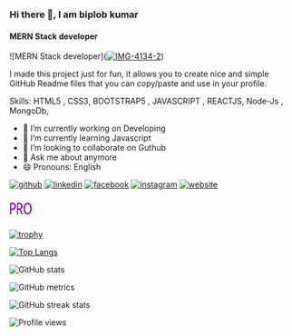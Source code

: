 ### Hi there 👋, I am biplob kumar
#### MERN Stack developer
![MERN Stack developer](<a href="https://ibb.co/nPFCpM2"><img src="https://i.ibb.co/nPFCpM2/IMG-4134-2.jpg" alt="IMG-4134-2" border="0"></a>)

I made this project just for fun, it allows you to create nice and simple GitHub Readme files that you can copy/paste and use in your profile.

Skills: HTML5 , CSS3, BOOTSTRAP5 , JAVASCRIPT , REACTJS, Node-Js , MongoDb,

- 🔭 I’m currently working on Developing 
- 🌱 I’m currently learning Javascript 
- 👯 I’m looking to collaborate on Guthub 
- 💬 Ask me about anymore 
- 😄 Pronouns: English 


[<img src='https://cdn.jsdelivr.net/npm/simple-icons@3.0.1/icons/github.svg' alt='github' height='40'>](https://github.com/biplob7789)  [<img src='https://cdn.jsdelivr.net/npm/simple-icons@3.0.1/icons/linkedin.svg' alt='linkedin' height='40'>](https://www.linkedin.com/in/biplob-kumar-07750a250/)  [<img src='https://cdn.jsdelivr.net/npm/simple-icons@3.0.1/icons/facebook.svg' alt='facebook' height='40'>](https://www.facebook.com/https://www.facebook.com/profile.php?id=100014976270192)  [<img src='https://cdn.jsdelivr.net/npm/simple-icons@3.0.1/icons/instagram.svg' alt='instagram' height='40'>](https://www.instagram.com/https://www.instagram.com/biplobkumar579/?hl=en/)  [<img src='https://cdn.jsdelivr.net/npm/simple-icons@3.0.1/icons/icloud.svg' alt='website' height='40'>](https://biplob7789.github.io/MY-PORTFOLIO/)  

<a href='https://github.com/pricing'><img src='https://raw.githubusercontent.com/acervenky/animated-github-badges/master/assets/pro.gif' width='40' height='40'></a> 

[![trophy](https://github-profile-trophy.vercel.app/?username=biplob7789)](https://github.com/ryo-ma/github-profile-trophy)

[![Top Langs](https://github-readme-stats.vercel.app/api/top-langs/?username=biplob7789)](https://github.com/anuraghazra/github-readme-stats)

![GitHub stats](https://github-readme-stats.vercel.app/api?username=biplob7789&show_icons=true&count_private=true)  

![GitHub metrics](https://metrics.lecoq.io/biplob7789)  

![GitHub streak stats](https://streak-stats.demolab.com/?user=biplob7789)  

![Profile views](https://gpvc.arturio.dev/biplob7789)  
